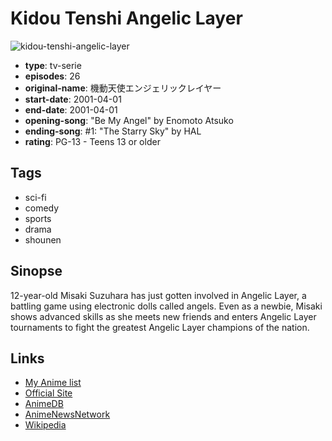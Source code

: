 # Kidou Tenshi Angelic Layer

![kidou-tenshi-angelic-layer](https://cdn.myanimelist.net/images/anime/1192/113699.jpg)

-   **type**: tv-serie
-   **episodes**: 26
-   **original-name**: 機動天使エンジェリックレイヤー
-   **start-date**: 2001-04-01
-   **end-date**: 2001-04-01
-   **opening-song**: "Be My Angel" by Enomoto Atsuko
-   **ending-song**: #1: "The Starry Sky" by HAL
-   **rating**: PG-13 - Teens 13 or older

## Tags

-   sci-fi
-   comedy
-   sports
-   drama
-   shounen

## Sinopse

12-year-old Misaki Suzuhara has just gotten involved in Angelic Layer, a battling game using electronic dolls called angels. Even as a newbie, Misaki shows advanced skills as she meets new friends and enters Angelic Layer tournaments to fight the greatest Angelic Layer champions of the nation.

## Links

-   [My Anime list](https://myanimelist.net/anime/52/Kidou_Tenshi_Angelic_Layer)
-   [Official Site](http://mv.avex.jp/angelic/)
-   [AnimeDB](http://anidb.info/perl-bin/animedb.pl?show=anime&aid=170)
-   [AnimeNewsNetwork](http://www.animenewsnetwork.com/encyclopedia/anime.php?id=400)
-   [Wikipedia](http://en.wikipedia.org/wiki/Angelic_Layer)
